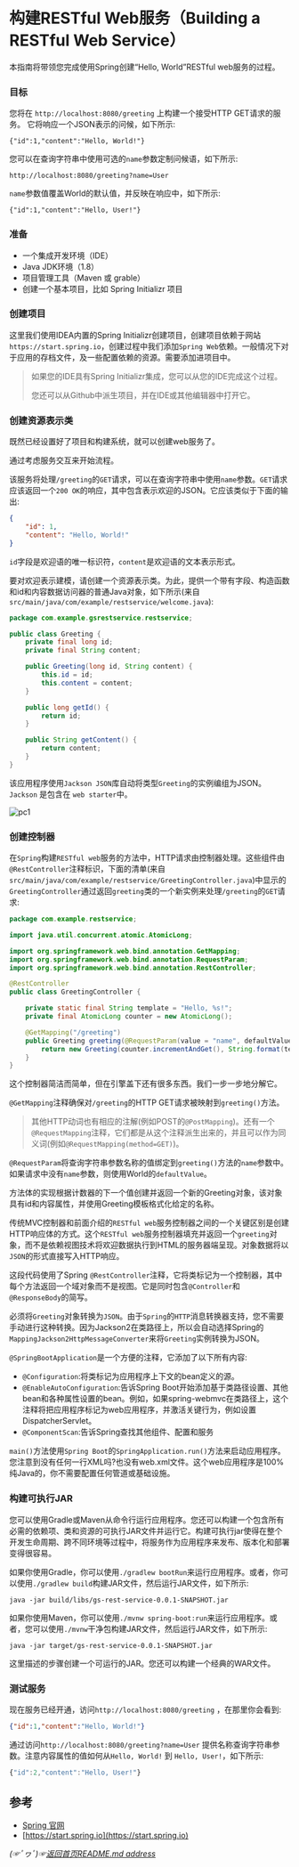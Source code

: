 # 构建RESTful Web服务（Building a RESTful Web Service）

本指南将带领您完成使用Spring创建“Hello, World”RESTful web服务的过程。
### 目标
您将在 `http://localhost:8080/greeting` 上构建一个接受HTTP GET请求的服务。 它将响应一个JSON表示的问候，如下所示:

```shell
{"id":1,"content":"Hello, World!"}
```
您可以在查询字符串中使用可选的`name`参数定制问候语，如下所示:
```shell
http://localhost:8080/greeting?name=User
```

`name`参数值覆盖World的默认值，并反映在响应中，如下所示:
```shell
{"id":1,"content":"Hello, User!"}
```

### 准备
* 一个集成开发环境（IDE）
* Java JDK环境（1.8）
* 项目管理工具（Maven 或 grable）
* 创建一个基本项目，比如 Spring Initializr 项目

### 创建项目
这里我们使用IDEA内置的Spring Initializr创建项目，创建项目依赖于网站`https://start.spring.io`，创建过程中我们添加`Spring Web`依赖。一般情况下对于应用的存档文件，及一些配置依赖的资源。需要添加进项目中。

> 如果您的IDE具有Spring Initializr集成，您可以从您的IDE完成这个过程。
> 
> 您还可以从Github中派生项目，并在IDE或其他编辑器中打开它。

### 创建资源表示类

既然已经设置好了项目和构建系统，就可以创建web服务了。

通过考虑服务交互来开始流程。

该服务将处理`/greeting`的`GET`请求，可以在查询字符串中使用`name`参数。`GET`请求应该返回一个`200 OK`的响应，其中包含表示欢迎的JSON。它应该类似于下面的输出:

```json
{
    "id": 1,
    "content": "Hello, World!"
}
```
`id`字段是欢迎语的唯一标识符，`content`是欢迎语的文本表示形式。

要对欢迎表示建模，请创建一个资源表示类。为此，提供一个带有字段、构造函数和id和内容数据访问器的普通Java对象，如下所示(来自`src/main/java/com/example/restservice/welcome.java`):

```java
package com.example.gsrestservice.restservice;

public class Greeting {
    private final long id;
    private final String content;

    public Greeting(long id, String content) {
        this.id = id;
        this.content = content;
    }

    public long getId() {
        return id;
    }

    public String getContent() {
        return content;
    }
}
```
该应用程序使用`Jackson JSON`库自动将类型`Greeting`的实例编组为JSON。`Jackson` 是包含在 `web starter`中。

![pc1](https://gitee.com/fredomli/fredomli-picture/raw/picgo/static/images/wordpress/get-rest-service-pc1.png)


### 创建控制器
在`Spring`构建`RESTful web`服务的方法中，HTTP请求由控制器处理。这些组件由`@RestController`注释标识，下面的清单(来自`src/main/java/com/example/restservice/GreetingController.java`)中显示的`GreetingController`通过返回`greeting`类的一个新实例来处理`/greeting`的`GET`请求:

```java
package com.example.restservice;

import java.util.concurrent.atomic.AtomicLong;

import org.springframework.web.bind.annotation.GetMapping;
import org.springframework.web.bind.annotation.RequestParam;
import org.springframework.web.bind.annotation.RestController;

@RestController
public class GreetingController {

	private static final String template = "Hello, %s!";
	private final AtomicLong counter = new AtomicLong();

	@GetMapping("/greeting")
	public Greeting greeting(@RequestParam(value = "name", defaultValue = "World") String name) {
		return new Greeting(counter.incrementAndGet(), String.format(template, name));
	}
}
```
这个控制器简洁而简单，但在引擎盖下还有很多东西。我们一步一步地分解它。

`@GetMapping`注释确保对`/greeting`的HTTP GET请求被映射到`greeting()`方法。

> 其他HTTP动词也有相应的注解(例如POST的`@PostMapping`)。还有一个`@RequestMapping`注释，它们都是从这个注释派生出来的，并且可以作为同义词(例如`@RequestMapping(method=GET)`)。

`@RequestParam`将查询字符串参数名称的值绑定到`greeting()`方法的`name`参数中。如果请求中没有`name`参数，则使用World的`defaultValue`。

方法体的实现根据计数器的下一个值创建并返回一个新的Greeting对象，该对象具有id和内容属性，并使用Greeting模板格式化给定的名称。

传统MVC控制器和前面介绍的`RESTful web`服务控制器之间的一个关键区别是创建HTTP响应体的方式。这个`RESTful web`服务控制器填充并返回一个`greeting`对象，而不是依赖视图技术将欢迎数据执行到HTML的服务器端呈现。对象数据将以`JSON`的形式直接写入HTTP响应。

这段代码使用了Spring `@RestController`注释，它将类标记为一个控制器，其中每个方法返回一个域对象而不是视图。它是同时包含`@Controller`和`@ResponseBody`的简写。

必须将`Greeting`对象转换为`JSON`。由于`Spring`的`HTTP`消息转换器支持，您不需要手动进行这种转换。因为Jackson2在类路径上，所以会自动选择Spring的`MappingJackson2HttpMessageConverter`来将`Greeting`实例转换为JSON。

`@SpringBootApplication`是一个方便的注释，它添加了以下所有内容:

* `@Configuration`:将类标记为应用程序上下文的bean定义的源。
* `@EnableAutoConfiguration`:告诉Spring Boot开始添加基于类路径设置、其他bean和各种属性设置的bean。例如，如果spring-webmvc在类路径上，这个注释将把应用程序标记为web应用程序，并激活关键行为，例如设置DispatcherServlet。
* `@ComponentScan`:告诉Spring查找其他组件、配置和服务

`main()`方法使用`Spring Boot`的`SpringApplication.run()`方法来启动应用程序。您注意到没有任何一行XML吗?也没有web.xml文件。这个web应用程序是100%纯Java的，你不需要配置任何管道或基础设施。

### 构建可执行JAR

您可以使用Gradle或Maven从命令行运行应用程序。您还可以构建一个包含所有必需的依赖项、类和资源的可执行JAR文件并运行它。构建可执行jar使得在整个开发生命周期、跨不同环境等过程中，将服务作为应用程序来发布、版本化和部署变得很容易。

如果你使用Gradle，你可以使用`./gradlew bootRun`来运行应用程序。或者，你可以使用`./gradlew build`构建JAR文件，然后运行JAR文件，如下所示:
```shell
java -jar build/libs/gs-rest-service-0.0.1-SNAPSHOT.jar
```
如果你使用Maven，你可以使用`./mvnw spring-boot:run`来运行应用程序。或者，您可以使用`./mvnw`干净包构建JAR文件，然后运行JAR文件，如下所示:
```shell
java -jar target/gs-rest-service-0.0.1-SNAPSHOT.jar
```

这里描述的步骤创建一个可运行的JAR。您还可以构建一个经典的WAR文件。

### 测试服务

现在服务已经开通，访问`http://localhost:8080/greeting` ，在那里你会看到:
```json
{"id":1,"content":"Hello, World!"}
```
通过访问`http://localhost:8080/greeting?name=User` 提供名称查询字符串参数。注意内容属性的值如何从`Hello, World!` 到 `Hello, User!`，如下所示:

```js
{"id":2,"content":"Hello, User!"}
```

## 参考
* [Spring 官网](https://spring.io/)
* [https://start.spring.io](https://start.spring.io)

*(☞ﾟヮﾟ)☞[返回首页README.md address](https://github.com/fredomli/java-standard)*
